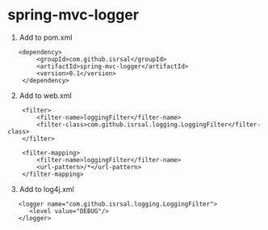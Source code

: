 spring-mvc-logger
=================
1. Add to pom.xml

```   
   <dependency>
        <groupId>com.github.isrsal</groupId>
        <artifactId>spring-mvc-logger</artifactId>
        <version>0.1</version>
    </dependency>
```

2. Add to web.xml

```
    <filter>
        <filter-name>loggingFilter</filter-name>
        <filter-class>com.github.isrsal.logging.LoggingFilter</filter-class>
    </filter>

    <filter-mapping>
        <filter-name>loggingFilter</filter-name>
        <url-pattern>/*</url-pattern>
    </filter-mapping>
```

3. Add to log4j.xml

```
   <logger name="com.github.isrsal.logging.LoggingFilter">
      <level value="DEBUG"/>
   </logger>
```
